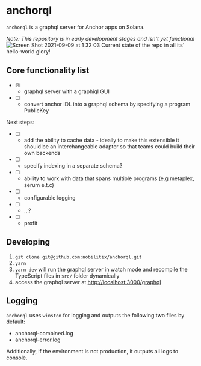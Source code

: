 # anchorql

`anchorql` is a graphql server for Anchor apps on Solana.

*Note: This repository is in early development stages and isn't yet functional*
![Screen Shot 2021-09-09 at 1 32 03](https://user-images.githubusercontent.com/1970424/132594439-cb248648-5c5e-40eb-bcce-de76733ca867.png)
Current state of the repo in all its' hello-world glory!

## Core functionality list
- [x] - graphql server with a graphiql GUI
- [ ] - convert anchor IDL into a graphql schema by specifying a program PublicKey

Next steps:
- [ ] - add the ability to cache data - ideally to make this extensible it should be an interchangeable adapter so that teams could build their own backends
- [ ] - specify indexing in a separate schema?
- [ ] - ability to work with data that spans multiple programs (e.g metaplex, serum e.t.c)
- [ ] - configurable logging
- [ ] - ...?
- [ ] - profit

## Developing
1. `git clone git@github.com:nobilitix/anchorql.git`
2. `yarn`
3. `yarn dev` will run the graphql server in watch mode and recompile the TypeScript files in `src/` folder dynamically
4. access the graphql server at [http://localhost:3000/graphql](http://localhost:3000/graphql)

## Logging
`anchorql` uses `winston` for logging and outputs the following two files by default:
- anchorql-combined.log
- anchorql-error.log

Additionally, if the environment is not production, it outputs all logs to console.
